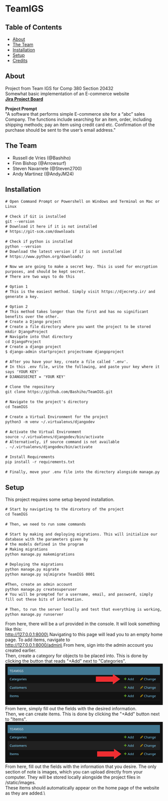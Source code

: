 # TeamIGS

## Table of Contents
- [About](#-about)
- [The Team](#-the-team)
- [Installation](#-installation)
- [Setup](#-setup)
- [Credits](#-credits)

## About
Project from Team IGS for Comp 380 Section 20432\
Somewhat basic implementation of an E-commerce website\
**[Jira Project Board](https://teamigs.atlassian.net/jira/software/projects/SCRUM/boards/1/backlog)**

**Project Prompt**\
"A software that performs simple E-commerce site for a “abc” sales Company. The functions include searching for
an item, order, including shipping methods; pay an item using credit card etc. Confirmation of the purchase
should be sent to the user’s email address."

## The Team
- Russell de Vries (@Bashiho)
- Finn Bishop (@Arrowsurf)
- Steven Navarrete (@Steven2700)
- Andy Martinez (@AndyJM24)

## Installation
```shell
# Open Command Prompt or Powershell on Windows and Terminal on Mac or Linux

# Check if Git is installed
git --version
# Download it here if it is not installed 
# https://git-scm.com/downloads

# Check if python is installed 
python --version
# Download the latest version if it is not installed
# https://www.python.org/downloads/

# Now we are going to make a secret key. This is used for encryption purposes, and should be kept secret.
# There are two ways to do this

# Option 1
# This is the easiest method. Simply visit https://djecrety.ir/ and generate a key.

# Option 2
# This method takes longer than the first and has no significant benefits over the other.
# Create a Django project
# Create a file directory where you want the project to be stored
mkdir DjangoProject
# Navigate into that directory
cd DjangoProject
# Create a django project
$ django-admin startproject projectname djangoproject

# After you have your key, create a file called '.env'. 
# In this .env file, write the following, and paste your key where it says 'YOUR KEY' 
# DJANGOSECRET = 'YOUR KEY'

# Clone the repository
git clone https://github.com/Bashiho/TeamIGS.git

# Navigate to the project's directory
cd TeamIGS

# Create a Virtual Environment for the project
python3 -m venv ~/.virtualenvs/djangodev

# Activate the Virtual Environment
source ~/.virtualenvs/djangodev/bin/activate
# Alternatively, if source command is not available
. ~/.virtualenvs/djangodev/bin/activate

# Install Requirements
pip install -r requirements.txt

# Finally, move your .env file into the directory alongside manage.py
```

## Setup
This project requires some setup beyond installation.
```shell
# Start by navigating to the dircetory of the project
cd TeamIGS

# Then, we need to run some commands

# Start by making and deploying migrations. This will initialize our database with the parameters given by
# the models defined in the program
# Making migrations
python manage.py makemigrations

# Deploying the migrations
python manage.py migrate
python manage.py sqlmigrate TeamIGS 0001

#Then, create an admin account
python manage.py createsuperuser
# You will be prompted for a username, email, and password, simply fill out these bits of information.

# Then, to run the server locally and test that everything is working,
python manage.py runserver

```

From here, there will be a url provided in the console. It will look something like this:\
http://127.0.0.1:8000\
Navigating to this page will lead you to an empty home page. To add items, navigate to\
http://127.0.0.1:8000/admin\
From here, sign into the admin account you created earlier.\
Then, create a category for objects to be placed into. This is done by clicking the button that reads "+Add" next to "Categories".\
![Add Categories](https://github.com/Bashiho/TeamIGS/blob/Updated-ReadMe/Resources/readme-arrow-categories.png)\
From here, simply fill out the fields with the desired information.\
Then, we can create items. This is done by clicking the "+Add" button next to "Items".\
![Add Items](https://github.com/Bashiho/TeamIGS/blob/Updated-ReadMe/Resources/readme-arrow-items.png)\
From here, fill out the fields with the information that you desire. The only section of note is images, which you can upload directly from your computer. They will be stored locally alongside the project files in /static/images.\
These items should automatically appear on the home page of the website as they are added.\

